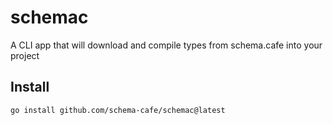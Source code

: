# schemac
A CLI app that will download and compile types from schema.cafe into your project

## Install

```bash
go install github.com/schema-cafe/schemac@latest
```
